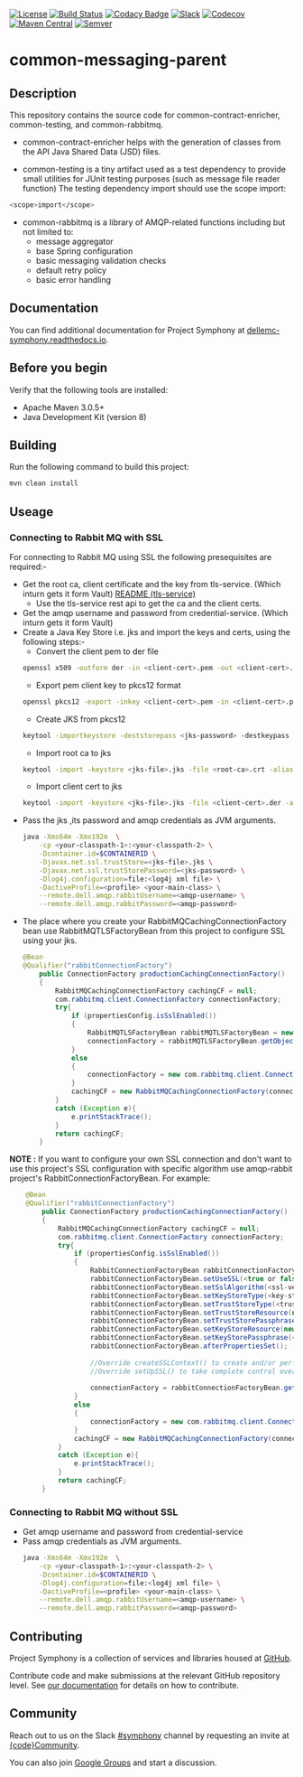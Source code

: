 [![License](https://img.shields.io/badge/License-EPL%201.0-red.svg)](https://opensource.org/licenses/EPL-1.0)
[![Build Status](https://travis-ci.org/dellemc-symphony/common-messaging-parent.svg?branch=master)](https://travis-ci.org/dellemc-symphony/common-messaging-parent)
[![Codacy Badge](https://api.codacy.com/project/badge/Grade/75f9e97ba3a746d9bb0d0a9804aaed92)](https://www.codacy.com/app/chamap1/common-messaging-parent?utm_source=github.com&utm_medium=referral&utm_content=dellemc-symphony/common-messaging-parent&utm_campaign=badger)
[![Slack](http://community.codedellemc.com/badge.svg)](https://codecommunity.slack.com/messages/symphony)
[![Codecov](https://img.shields.io/codecov/c/github/dellemc-symphony/common-messaging-parent.svg)](https://codecov.io/gh/dellemc-symphony/common-messaging-parent)
[![Maven Central](https://maven-badges.herokuapp.com/maven-central/com.dell.cpsd/common-messaging-parent/badge.svg)](https://maven-badges.herokuapp.com/maven-central/com.dell.cpsd/common-messaging-parent)
[![Semver](http://img.shields.io/SemVer/2.0.0.png)](http://semver.org/spec/v2.0.0.html)

# common-messaging-parent

## Description

This repository contains the source code for common-contract-enricher, common-testing, and common-rabbitmq.

* common-contract-enricher helps with the generation of classes from the API Java Shared Data (JSD) files.

* common-testing is a tiny artifact used as a test dependency to provide small utilities for JUnit testing purposes (such as message file reader function)
The testing dependency import should use the scope import:
```bash
<scope>import</scope>
```

* common-rabbitmq is a library of AMQP-related functions including but not limited to:
  * message aggregator
  * base Spring configuration
  * basic messaging validation checks
  * default retry policy
  * basic error handling

## Documentation
You can find additional documentation for Project Symphony at [dellemc-symphony.readthedocs.io](https://dellemc-symphony.readthedocs.io).

## Before you begin
Verify that the following tools are installed:

* Apache Maven 3.0.5+
* Java Development Kit (version 8)

## Building
Run the following command to build this project:
```bash
mvn clean install
```
## Useage

### Connecting to Rabbit MQ with SSL

For connecting to Rabbit MQ using SSL the following presequisites are required:-

* Get the root ca, client certificate and the key from tls-service. (Which inturn gets it form Vault) [README (tls-service)](https://github.com/dellemc-symphony/tls-service-parent/blob/refactor-wip/README.md)
    * Use the tls-service rest api to get the ca and the client certs.
* Get the amqp username and password from credential-service. (Which inturn gets it form Vault)
* Create a Java Key Store i.e. jks and import the keys and certs, using the following steps:-
    * Convert the client pem to der file 
    ```bash
    openssl x509 -outform der -in <client-cert>.pem -out <client-cert>.der
    ```
    * Export pem client key to pkcs12 format
    ```bash
    openssl pkcs12 -export -inkey <client-cert>.pem -in <client-cert>.pem -chain -CAfile <root-ca>.crt -out <pkcs12-file>.p12 -password pass:<pkcs12-password>
    ```
    * Create JKS from pkcs12
    ```bash
    keytool -importkeystore -deststorepass <jks-password> -destkeypass <jks-password> -destkeystore <jks-file>.jks -srckeystore <pkcs12-file>.p12 -srcstoretype PKCS12 -srcstorepass <pkcs12-password>
    ```
    * Import root ca to jks
    ```bash
    keytool -import -keystore <jks-file>.jks -file <root-ca>.crt -alias cpsd.root.ca -storepass <jks-password> -noprompt
    ```
    * Import client cert to jks
    ```bash
    keytool -import -keystore <jks-file>.jks -file <client-cert>.der -alias cpsd.intermideate.ca -storepass <jks-password> -noprompt
    ```
* Pass the jks ,its password and amqp credentials as JVM arguments.
    ```bash
    java -Xms64m -Xmx192m  \
        -cp <your-classpath-1>:<your-classpath-2> \
        -Dcontainer.id=$CONTAINERID \
        -Djavax.net.ssl.trustStore=<jks-file>.jks \
        -Djavax.net.ssl.trustStorePassword=<jks-password> \
        -Dlog4j.configuration=file:<log4j xml file> \
        -DactiveProfile=<profile> <your-main-class> \
        --remote.dell.amqp.rabbitUsername=<amqp-username> \
        --remote.dell.amqp.rabbitPassword=<amqp-password>
    ```
* The place where you create your RabbitMQCachingConnectionFactory bean use RabbitMQTLSFactoryBean from this project to configure SSL using your jks.
    ```java
    @Bean
    @Qualifier("rabbitConnectionFactory")
        public ConnectionFactory productionCachingConnectionFactory()
        {
            RabbitMQCachingConnectionFactory cachingCF = null;
            com.rabbitmq.client.ConnectionFactory connectionFactory;
            try{
                if (propertiesConfig.isSslEnabled())
                {
                    RabbitMQTLSFactoryBean rabbitMQTLSFactoryBean = new RabbitMQTLSFactoryBean(propertiesConfig);
                    connectionFactory = rabbitMQTLSFactoryBean.getObject();
                }
                else
                {
                    connectionFactory = new com.rabbitmq.client.ConnectionFactory();
                }
                cachingCF = new RabbitMQCachingConnectionFactory(connectionFactory, propertiesConfig);
            }
            catch (Exception e){
                e.printStackTrace();
            }
            return cachingCF;
        }
    ```
    
**NOTE :** If you want to configure your own SSL connection and don't want to use this project's SSL configuration with specific algorithm use amqp-rabbit project's RabbitConnectionFactoryBean.
For example:
    
```java
    @Bean
    @Qualifier("rabbitConnectionFactory")
        public ConnectionFactory productionCachingConnectionFactory()
        {
            RabbitMQCachingConnectionFactory cachingCF = null;
            com.rabbitmq.client.ConnectionFactory connectionFactory;
            try{
                if (propertiesConfig.isSslEnabled())
                {
                    RabbitConnectionFactoryBean rabbitConnectionFactoryBean = new RabbitConnectionFactoryBean();
                    rabbitConnectionFactoryBean.setUseSSL(<true or false>);
                    rabbitConnectionFactoryBean.setSslAlgorithm(<ssl-version>);
                    rabbitConnectionFactoryBean.setKeyStoreType(<key-store-type jks or pkcs>);
                    rabbitConnectionFactoryBean.setTrustStoreType(<trust-store-type jks or pkcs>);
                    rabbitConnectionFactoryBean.setTrustStoreResource(new FileSystemResource(<path-to-trust-store>));
                    rabbitConnectionFactoryBean.setTrustStorePassphrase(<trust-store-password>);
                    rabbitConnectionFactoryBean.setKeyStoreResource(new FileSystemResource(<path-to-key-store>));
                    rabbitConnectionFactoryBean.setKeyStorePassphrase(<key-store-password>);
                    rabbitConnectionFactoryBean.afterPropertiesSet();
                    
                    //Override createSSLContext() to create and/or perform further modification of the context.
                    //Override setUpSSL() to take complete control over setting up SSL.
                    
                    connectionFactory = rabbitConnectionFactoryBean.getObject();
                }
                else
                {
                    connectionFactory = new com.rabbitmq.client.ConnectionFactory();
                }
                cachingCF = new RabbitMQCachingConnectionFactory(connectionFactory, propertiesConfig);
            }
            catch (Exception e){
                e.printStackTrace();
            }
            return cachingCF;
        }
``` 

### Connecting to Rabbit MQ without SSL
* Get amqp username and password from credential-service
* Pass amqp credentials as JVM arguments.
    ```bash
    java -Xms64m -Xmx192m  \
        -cp <your-classpath-1>:<your-classpath-2> \
        -Dcontainer.id=$CONTAINERID \
        -Dlog4j.configuration=file:<log4j xml file> \
        -DactiveProfile=<profile> <your-main-class> \
        --remote.dell.amqp.rabbitUsername=<amqp-username> \
        --remote.dell.amqp.rabbitPassword=<amqp-password>
    ```

## Contributing
Project Symphony is a collection of services and libraries housed at [GitHub][github].

Contribute code and make submissions at the relevant GitHub repository level. See [our documentation][contributing] for details on how to contribute.

## Community
Reach out to us on the Slack [#symphony][slack] channel by requesting an invite at [{code}Community][codecommunity].

You can also join [Google Groups][googlegroups] and start a discussion.
 
[slack]: https://codecommunity.slack.com/messages/symphony
[googlegroups]: https://groups.google.com/forum/#!forum/dellemc-symphony
[codecommunity]: http://community.codedellemc.com/
[contributing]: http://dellemc-symphony.readthedocs.io/en/latest/contributingtosymphony.html
[github]: https://github.com/dellemc-symphony
[documentation]: https://dellemc-symphony.readthedocs.io/en/latest/

